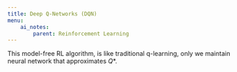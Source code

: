 ```yaml
---
title: Deep Q-Networks (DQN)
menu:
    ai_notes:
        parent: Reinforcement Learning
---
```


This model-free RL algorithm, is like traditional q-learning, only we maintain neural network that approximates $Q*$. 


